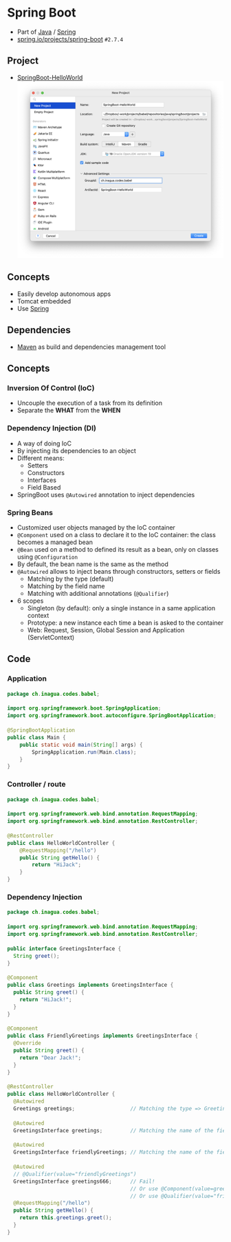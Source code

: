 # Spring Boot

- Part of [Java](../..) / [Spring](..)
- [spring.io/projects/spring-boot](https://spring.io/projects/spring-boot) `#2.7.4`

## Project
- [SpringBoot-HelloWorld](./projects/SpringBoot-HelloWorld)
![](./projects/create-project.intellij.png)


## Concepts
- Easily develop autonomous apps
- Tomcat embedded
- Use [Spring](..)


## Dependencies
- [Maven](../../maven) as build and dependencies management tool


## Concepts

### Inversion Of Control (IoC)
- Uncouple the execution of a task from its definition
- Separate the **WHAT** from the **WHEN**


### Dependency Injection (DI)
- A way of doing IoC
- By injecting its dependencies to an object
- Different means:
  - Setters
  - Constructors
  - Interfaces
  - Field Based
- SpringBoot uses `@Autowired` annotation to inject dependencies


### Spring Beans
- Customized user objects managed by the IoC container
- `@Component` used on a class to declare it to the IoC container: the class becomes a managed bean
- `@Bean` used on a method to defined its result as a bean, only on classes using `@Configuration`
- By default, the bean name is the same as the method
- `@Autowired` allows to inject beans through constructors, setters or fields
  - Matching by the type (default)
  - Matching by the field name
  - Matching with additional annotations (`@Qualifier`)
- 6 scopes
  - Singleton (by default): only a single instance in a same application context
  - Prototype: a new instance each time a bean is asked to the container
  - Web: Request, Session, Global Session and Application (ServletContext)

## Code

### Application
```java
package ch.inagua.codes.babel;

import org.springframework.boot.SpringApplication;
import org.springframework.boot.autoconfigure.SpringBootApplication;

@SpringBootApplication
public class Main {
    public static void main(String[] args) {
        SpringApplication.run(Main.class);
    }
}
```

### Controller / route
```java
package ch.inagua.codes.babel;

import org.springframework.web.bind.annotation.RequestMapping;
import org.springframework.web.bind.annotation.RestController;

@RestController
public class HelloWorldController {
    @RequestMapping("/hello")
    public String getHello() {
        return "HiJack";
    }
}
```

### Dependency Injection
```java
package ch.inagua.codes.babel;

import org.springframework.web.bind.annotation.RequestMapping;
import org.springframework.web.bind.annotation.RestController;

public interface GreetingsInterface {
  String greet();
}

@Component
public class Greetings implements GreetingsInterface {
  public String greet() {
    return "HiJack!";
  }
}

@Component
public class FriendlyGreetings implements GreetingsInterface {
  @Override
  public String greet() {
    return "Dear Jack!";
  }
}

@RestController
public class HelloWorldController {
  @Autowired
  Greetings greetings;                  // Matching the type => Greetings

  @Autowired
  GreetingsInterface greetings;         // Matching the name of the field => Greetings

  @Autowired
  GreetingsInterface friendlyGreetings; // Matching the name of the field => FriendlyGreetings

  @Autowired
  // @Qualifier(value="friendlyGreetings")
  GreetingsInterface greetings666;      // Fail!
                                        // Or use @Component(value=greetings666) in the target class definition
                                        // Or use @Qualifier(value="friendlyGreetings") here / above
  @RequestMapping("/hello")
  public String getHello() {
    return this.greetings.greet();
  }
}
```
